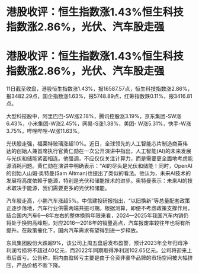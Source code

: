 # 港股收评：恒生指数涨1.43%恒生科技指数涨2.86%，光伏、汽车股走强

# 港股收评：恒生指数涨1.43%恒生科技指数涨2.86%，光伏、汽车股走强

11日截至收盘，港股恒生指数涨1.43%，报16587.57点，恒生科技指数涨2.86%，报3482.29点，国企指数涨1.63%，报5748.89点，红筹指数跌0.11%，报3416.81点。

大型科技股中，阿里巴巴-SW涨2.18%，腾讯控股涨3.19%，京东集团-SW涨6.43%，小米集团-W涨2.45%，网易-S涨1.38%，美团-
W涨5.31%，快手-W涨3.75%，哔哩哔哩-W涨11.63%。

光伏股走强，福莱特玻璃涨超10%。近日，全球领先的人工智能芯片制造商英伟达的创始人兼首席执行官黄仁勋在一次公开演讲中指出，人工智能(AI)的未来发展与光伏和储能紧密相连。他强调，不应仅仅关注计算力，而是需要更全面地考虑能源消耗问题。黄仁勋在演讲中明确表示：“AI的尽头是光伏和储能！同时，OpenAI的创始人山姆·奥特曼(Sam
Altman)也提出了类似的看法。他认为，未来Al技术的发展将高度依赖于能源，特别是光伏和储能技术的进步。奥特曼表示：未来AI的技术取决于能源，我们需要更多的光伏和储能。

汽车股走高，小鹏汽车涨超5%。中信建投研报指出，“以旧换新”等总量配套政策正逐步落地，汽车行业供需两端共振可期。根据测算，即便不考虑政策支撑作用，结合国内汽车6—8年左右的整体换购年限来看，2024—2025年我国汽车内销仍将处于换购高峰期，对应2016—2018年的销量高点，汽车报废率较往年也将有所提升。在政策催化下，国内汽车需求有望得到进一步释放。

东风集团股份大跌超9%，该公司上周五盘后发布盈警，预计2023年全年归母净利润亏损将不超过40亿元，而2022年同期取得净利润102.65亿元。公司将迎来上市后首亏。公告称，期内由盈转亏主要是由于合资非豪华品牌的市场空间被大幅挤压，产品价格不断下降。

